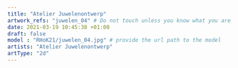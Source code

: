 ```yaml
---
title: "Atelier Juwelenontwerp"
artwork_refs: "juwelen_04" # Do not touch unless you know what you are doing
date: 2021-03-19 10:45:38 +01:00
draft: false
model : "RHoK21/juwelen_04.jpg" # provide the url path to the model
artists: "Atelier Juwelenontwerp"
artType: "2d"
---
```

